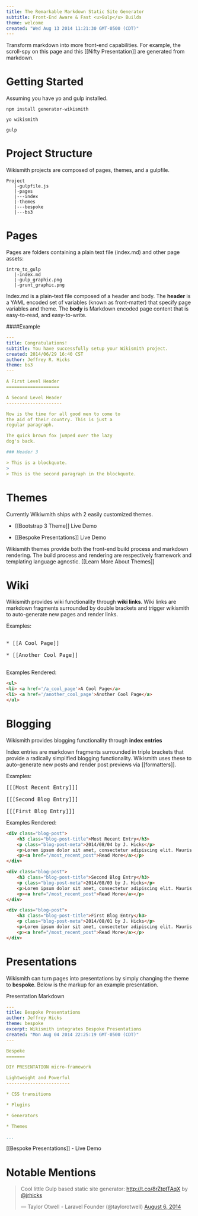 ```yaml
---
title: The Remarkable Markdown Static Site Generator
subtitle: Front-End Aware & Fast <u>Gulp</u> Builds
theme: welcome
created: "Wed Aug 13 2014 11:21:30 GMT-0500 (CDT)"
---
```



Transform markdown into more front-end capabilities.  For example, the scroll-spy on this page and this [[Nifty Presentation]] are generated
from markdown.

Getting Started
===================

Assuming you have yo and gulp installed.

```
npm install generator-wikismith
```

```
yo wikismith
```

```
gulp
```

Project Structure
===================

Wikismith projects are composed of pages, themes, and a gulpfile.

<pre><code>Project
   |-gulpfile.js
   |-pages
   |---index
   |-themes
   |---bespoke
   |---bs3
</code></pre>

Pages
============

Pages are folders containing a plain text file (index.md) and other page assets:

<pre><code>intro_to_gulp
   |-index.md
   |-gulp_graphic.png
   |-grunt_graphic.png
</code></pre>

Index.md is a plain-text file composed of a header and body.  The **header** is a YAML encoded set of variables (known as front-matter) that specify page variables and theme.  The **body** is Markdown encoded page content that is easy-to-read, and easy-to-write.

####Example

```yaml
---
title: Congratulations!
subtitle: You have successfully setup your Wikismith project.
created: 2014/06/29 16:40 CST
author: Jeffrey R. Hicks
theme: bs3
---

A First Level Header
====================

A Second Level Header
---------------------

Now is the time for all good men to come to
the aid of their country. This is just a
regular paragraph.

The quick brown fox jumped over the lazy
dog's back.

### Header 3

> This is a blockquote.
>
> This is the second paragraph in the blockquote.
```

Themes
=================

Currently Wikiwmith ships with 2 easily customized themes.

* [[Bootstrap 3 Theme]] Live Demo

* [[Bespoke Presentations]] Live Demo

Wikismith themes provide both the front-end build process and markdown rendering. The build process and rendering are respectively framework and templating language agnostic. [[Learn More About Themes]]

Wiki
====

Wikismith provides wiki functionality through **wiki links**.  Wiki links are markdown fragments surrounded by double brackets and trigger wikismith to auto-generate new pages and render links.

Examples:

<pre>

* &#091;&#091;A Cool Page&#093;&#093;

* &#091;&#091;Another Cool Page&#093;&#093;

</pre>

Examples Rendered:

```html
<ul>
<li> <a href='/a_cool_page'>A Cool Page</a>
<li> <a href='/another_cool_page'>Another Cool Page</a>
</ul>

```


Blogging
========

Wikismith provides blogging functionality through **index entries**

Index entries are markdown fragments surrounded in triple brackets that
provide a radically simplified blogging functionality.  Wikismith uses these to auto-generate
new posts and render post previews via [[formatters]].

Examples:

<pre>
&#091;&#091;&#091;Most Recent Entry&#093;&#093;&#093;

&#091;&#091;&#091;Second Blog Entry&#093;&#093;&#093;

&#091;&#091;&#091;First Blog Entry&#093;&#093;&#093;
</pre>

Examples Rendered:

```html
<div class="blog-post">
    <h3 class="blog-post-title">Most Recent Entry</h3>
    <p class="blog-post-meta">2014/08/04 by J. Hicks</p>
    <p>Lorem ipsum dolor sit amet, consectetur adipiscing elit. Mauris vel ante enim ...</p>
    <p><a href="/most_recent_post">Read More</a></p>
</div>

<div class="blog-post">
    <h3 class="blog-post-title">Second Blog Entry</h3>
    <p class="blog-post-meta">2014/08/03 by J. Hicks</p>
    <p>Lorem ipsum dolor sit amet, consectetur adipiscing elit. Mauris vel ante enim ...</p>
    <p><a href="/most_recent_post">Read More</a></p>
</div>

<div class="blog-post">
    <h3 class="blog-post-title">First Blog Entry</h3>
    <p class="blog-post-meta">2014/08/01 by J. Hicks</p>
    <p>Lorem ipsum dolor sit amet, consectetur adipiscing elit. Mauris vel ante enim ...</p>
    <p><a href="/most_recent_post">Read More</a></p>
</div>
```

Presentations
=============

Wikismith can turn pages into presentations by simply changing the theme to **bespoke**.
Below is the markup for an example presentation.

Presentation Markdown

```yaml
---
title: Bespoke Presentations
author: Jeffrey Hicks
theme: bespoke
excerpt: Wikismith integrates Bespoke Presentations
created: "Mon Aug 04 2014 22:25:19 GMT-0500 (CDT)"
---

Bespoke
=======

DIY PRESENTATION micro-framework

Lightweight and Powerful
------------------------

* CSS transitions

* Plugins

* Generators

* Themes

...

```

[[Bespoke Presentations]] - Live Demo

Notable Mentions
========

<blockquote class="twitter-tweet" lang="en"><p>Cool little Gulp based static site generator: <a href="http://t.co/8rZtptTAqX">http://t.co/8rZtptTAqX</a> by <a href="https://twitter.com/jrhicks">@jrhicks</a></p>&mdash; Taylor Otwell - Laravel Founder (@taylorotwell) <a href="https://twitter.com/taylorotwell/statuses/496831540266295296">August 6, 2014</a></blockquote>
<script async src="//platform.twitter.com/widgets.js" charset="utf-8"></script>
